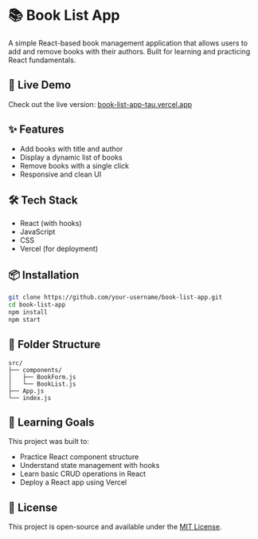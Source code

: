 # 📚 Book List App

A simple React-based book management application that allows users to add and remove books with their authors. Built for learning and practicing React fundamentals.

## 🚀 Live Demo
Check out the live version: [book-list-app-tau.vercel.app](https://book-list-app-tau.vercel.app)

## ✨ Features
- Add books with title and author
- Display a dynamic list of books
- Remove books with a single click
- Responsive and clean UI

## 🛠️ Tech Stack
- React (with hooks)
- JavaScript
- CSS
- Vercel (for deployment)

## 📦 Installation
```bash
git clone https://github.com/your-username/book-list-app.git
cd book-list-app
npm install
npm start
```

## 📁 Folder Structure
```
src/
├── components/
│   ├── BookForm.js
│   └── BookList.js
├── App.js
└── index.js
```

## 🧠 Learning Goals
This project was built to:
- Practice React component structure
- Understand state management with hooks
- Learn basic CRUD operations in React
- Deploy a React app using Vercel

## 📄 License
This project is open-source and available under the [MIT License](LICENSE).

